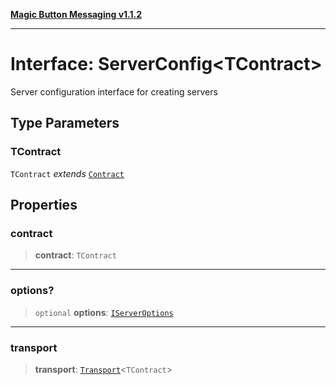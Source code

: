 [**Magic Button Messaging v1.1.2**](../README.md)

***

# Interface: ServerConfig\<TContract\>

Server configuration interface for creating servers

## Type Parameters

### TContract

`TContract` *extends* [`Contract`](../type-aliases/Contract.md)

## Properties

### contract

> **contract**: `TContract`

***

### options?

> `optional` **options**: [`IServerOptions`](IServerOptions.md)

***

### transport

> **transport**: [`Transport`](../type-aliases/Transport.md)\<`TContract`\>
